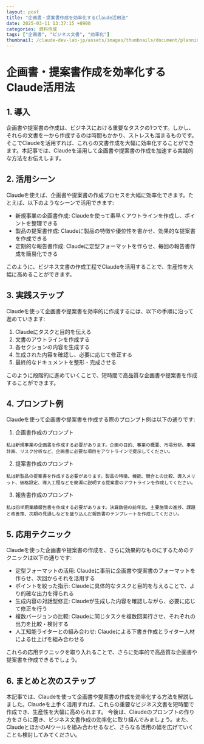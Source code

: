 ```yaml
---
layout: post
title: "企画書・提案書作成を効率化するClaude活用法"
date: 2025-03-11 13:37:15 +0900
categories: 資料作成
tags: ["企画書", "ビジネス文書", "効率化"]
thumbnail: /claude-dev-lab-jp/assets/images/thumbnails/document/planning.png
---
```


# 企画書・提案書作成を効率化するClaude活用法

## 1. 導入
企画書や提案書の作成は、ビジネスにおける重要なタスクの1つです。しかし、それらの文書を一から作成するのは時間もかかり、ストレスも溜まるものです。そこでClaudeを活用すれば、これらの文書作成を大幅に効率化することができます。本記事では、Claudeを活用して企画書や提案書の作成を加速する実践的な方法をお伝えします。

## 2. 活用シーン
Claudeを使えば、企画書や提案書の作成プロセスを大幅に効率化できます。たとえば、以下のようなシーンで活用できます:

- 新規事業の企画書作成: Claudeを使って素早くアウトラインを作成し、ポイントを整理できる
- 製品の提案書作成: Claudeに製品の特徴や優位性を書かせ、効果的な提案書を作成できる
- 定期的な報告書作成: Claudeに定型フォーマットを作らせ、毎回の報告書作成を簡易化できる

このように、ビジネス文書の作成工程でClaudeを活用することで、生産性を大幅に高めることができます。

## 3. 実践ステップ
Claudeを使って企画書や提案書を効率的に作成するには、以下の手順に沿って進めていきます:

1. Claudeにタスクと目的を伝える
2. 文書のアウトラインを作成する
3. 各セクションの内容を生成する
4. 生成された内容を確認し、必要に応じて修正する
5. 最終的なドキュメントを整形・完成させる

このように段階的に進めていくことで、短時間で高品質な企画書や提案書を作成することができます。

## 4. プロンプト例
Claudeを使って企画書や提案書を作成する際のプロンプト例は以下の通りです:

1. 企画書作成のプロンプト
```
私は新規事業の企画書を作成する必要があります。企画の目的、事業の概要、市場分析、事業計画、リスク分析など、企画書に必要な項目をアウトラインで提示してください。
```

2. 提案書作成のプロンプト
```
私は新製品の提案書を作成する必要があります。製品の特徴、機能、競合との比較、導入メリット、価格設定、導入工程などを簡潔に説明する提案書のアウトラインを作成してください。
```

3. 報告書作成のプロンプト
```
私は四半期業績報告書を作成する必要があります。決算数値の前年比、主要施策の進捗、課題と改善策、次期の見通しなどを盛り込んだ報告書のテンプレートを作成してください。
```

## 5. 応用テクニック
Claudeを使った企画書や提案書の作成を、さらに効果的なものにするためのテクニックは以下の通りです:

- 定型フォーマットの活用: Claudeに事前に企画書や提案書のフォーマットを作らせ、次回からそれを活用する
- ポイントを絞った指示: Claudeに具体的なタスクと目的を与えることで、より的確な出力を得られる
- 生成内容の対話型修正: Claudeが生成した内容を確認しながら、必要に応じて修正を行う
- 複数バージョンの比較: Claudeに同じタスクを複数回実行させ、それぞれの出力を比較・検討する
- 人工知能ライターとの組み合わせ: Claudeによる下書き作成とライター人材による仕上げを組み合わせる

これらの応用テクニックを取り入れることで、さらに効率的で高品質な企画書や提案書を作成できるでしょう。

## 6. まとめと次のステップ
本記事では、Claudeを使って企画書や提案書の作成を効率化する方法を解説しました。Claudeを上手く活用すれば、これらの重要なビジネス文書を短時間で作成でき、生産性を大幅に高められます。
今後は、Claudeのプロンプトの作り方をさらに磨き、ビジネス文書作成の効率化に取り組んでみましょう。また、ClaudeとほかのAIツールを組み合わせるなど、さらなる活用の幅を広げていくことも検討してみてください。
